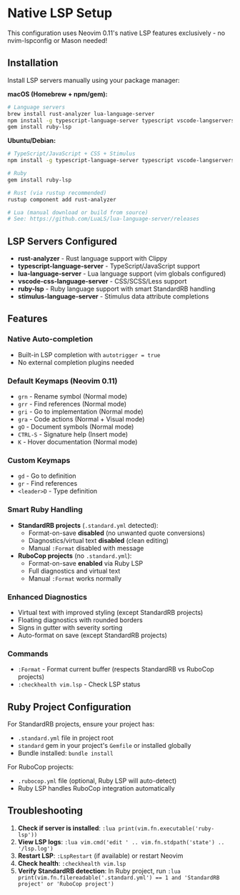 # Native LSP Setup

This configuration uses Neovim 0.11's native LSP features exclusively - no nvim-lspconfig or Mason needed!

## Installation

Install LSP servers manually using your package manager:

**macOS (Homebrew + npm/gem):**
```bash
# Language servers
brew install rust-analyzer lua-language-server
npm install -g typescript-language-server typescript vscode-langservers-extracted stimulus-language-server
gem install ruby-lsp
```

**Ubuntu/Debian:**
```bash
# TypeScript/JavaScript + CSS + Stimulus
npm install -g typescript-language-server typescript vscode-langservers-extracted stimulus-language-server

# Ruby
gem install ruby-lsp

# Rust (via rustup recommended)
rustup component add rust-analyzer

# Lua (manual download or build from source)
# See: https://github.com/LuaLS/lua-language-server/releases
```

## LSP Servers Configured

- **rust-analyzer** - Rust language support with Clippy
- **typescript-language-server** - TypeScript/JavaScript support  
- **lua-language-server** - Lua language support (vim globals configured)
- **vscode-css-language-server** - CSS/SCSS/Less support
- **ruby-lsp** - Ruby language support with smart StandardRB handling
- **stimulus-language-server** - Stimulus data attribute completions

## Features

### Native Auto-completion
- Built-in LSP completion with `autotrigger = true`
- No external completion plugins needed

### Default Keymaps (Neovim 0.11)
- `grn` - Rename symbol (Normal mode)
- `grr` - Find references (Normal mode)
- `gri` - Go to implementation (Normal mode)
- `gra` - Code actions (Normal + Visual mode)
- `gO` - Document symbols (Normal mode)
- `CTRL-S` - Signature help (Insert mode)
- `K` - Hover documentation (Normal mode)

### Custom Keymaps
- `gd` - Go to definition
- `gr` - Find references  
- `<leader>D` - Type definition

### Smart Ruby Handling
- **StandardRB projects** (`.standard.yml` detected):
  - Format-on-save **disabled** (no unwanted quote conversions)
  - Diagnostics/virtual text **disabled** (clean editing)
  - Manual `:Format` disabled with message
- **RuboCop projects** (no `.standard.yml`):
  - Format-on-save **enabled** via Ruby LSP
  - Full diagnostics and virtual text
  - Manual `:Format` works normally

### Enhanced Diagnostics
- Virtual text with improved styling (except StandardRB projects)
- Floating diagnostics with rounded borders
- Signs in gutter with severity sorting
- Auto-format on save (except StandardRB projects)

### Commands
- `:Format` - Format current buffer (respects StandardRB vs RuboCop projects)
- `:checkhealth vim.lsp` - Check LSP status

## Ruby Project Configuration

For StandardRB projects, ensure your project has:
- `.standard.yml` file in project root
- `standard` gem in your project's `Gemfile` or installed globally
- Bundle installed: `bundle install`

For RuboCop projects:
- `.rubocop.yml` file (optional, Ruby LSP will auto-detect)
- Ruby LSP handles RuboCop integration automatically

## Troubleshooting

1. **Check if server is installed**: `:lua print(vim.fn.executable('ruby-lsp'))`
2. **View LSP logs**: `:lua vim.cmd('edit ' .. vim.fn.stdpath('state') .. '/lsp.log')`
3. **Restart LSP**: `:LspRestart` (if available) or restart Neovim
4. **Check health**: `:checkhealth vim.lsp`
5. **Verify StandardRB detection**: In Ruby project, run `:lua print(vim.fn.filereadable('.standard.yml') == 1 and 'StandardRB project' or 'RuboCop project')`